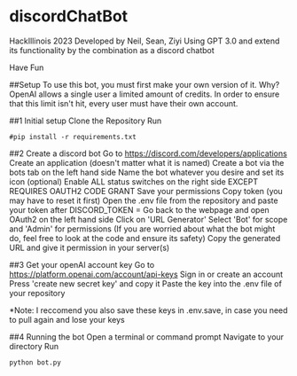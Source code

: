 # discordChatBot
HackIllinois 2023
Developed by Neil, Sean, Ziyi
Using GPT 3.0 and extend its functionality by the combination as a discord chatbot

Have Fun

##Setup
To use this bot, you must first make your own version of it.
Why? OpenAI allows a single user a limited amount of credits. In order to ensure that this limit isn't hit, every user must have their own account.

##1 Initial setup
Clone the Repository
Run 
```
#pip install -r requirements.txt
```

##2 Create a discord bot
Go to https://discord.com/developers/applications
Create an application (doesn't matter what it is named)
Create a bot via the bots tab on the left hand side
Name the bot whatever you desire and set its icon (optional)
Enable ALL status switches on the right side EXCEPT REQUIRES OAUTH2 CODE GRANT
Save your permissions
Copy token (you may have to reset it first)
Open the .env file from the repository and paste your token after DISCORD_TOKEN = 
Go back to the webpage and open OAuth2 on the left hand side
Click on 'URL Generator'
Select 'Bot' for scope and 'Admin' for permissions (If you are worried about what the bot might do, feel free to look at the code and ensure its safety)
Copy the generated URL and give it permission in your server(s)

##3 Get your openAI account key
Go to https://platform.openai.com/account/api-keys
Sign in or create an account
Press 'create new secret key' and copy it
Paste the key into the .env file of your repository

*Note: I reccomend you also save these keys in .env.save, in case you need to pull again and lose your keys

##4 Running the bot
Open a terminal or command prompt
Navigate to your directory
Run
```
python bot.py
```
